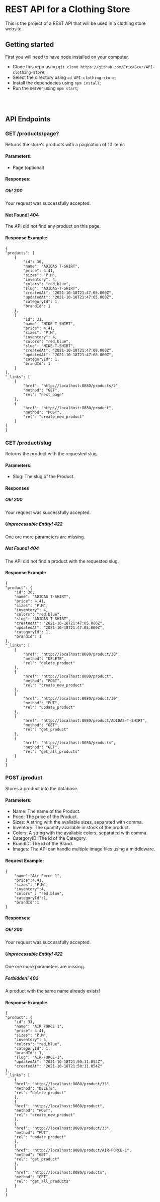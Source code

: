 # REST API for a Clothing Store
This is the project of a REST API that will be used in a clothing store website.

## Getting started
First you will need to have node installed on your computer.

* Clone this repo using `git clone https://github.com/ErickScur/API-clothing-store`;
* Select the directory using `cd API-clothing-store`;
* Install the dependecies using `npm install`;
* Run the server using `npm start`;

<br></br>

## API Endpoints

### GET /products/page?
Returns the store's products with a pagination of 10 items
#### Parameters:
* Page (optional)
#### Responses:
##### Ok! 200
Your request was successfully accepted.
#### Not Found! 404
The API did not find any product on this page.

#### Response Example:
    {
    "products": [
        {
            "id": 30,
            "name": "ADIDAS T-SHIRT",
            "price": 4.41,
            "sizes": "P,M",
            "inventory": 4,
            "colors": "red,blue",
            "slug": "ADIDAS-T-SHIRT",
            "createdAt": "2021-10-18T21:47:05.000Z",
            "updatedAt": "2021-10-18T21:47:05.000Z",
            "categoryId": 1,
            "brandId": 1
        },
        {
            "id": 31,
            "name": "NIKE T-SHIRT",
            "price": 4.41,
            "sizes": "P,M",
            "inventory": 4,
            "colors": "red,blue",
            "slug": "NIKE-T-SHIRT",
            "createdAt": "2021-10-18T21:47:08.000Z",
            "updatedAt": "2021-10-18T21:47:08.000Z",
            "categoryId": 1,
            "brandId": 1
        }
    ],
    "_links": [
        {
            "href": "http://localhost:8080/products/2",
            "method": "GET",
            "rel": "next_page"
        },
        {
            "href": "http://localhost:8080/product",
            "method": "POST",
            "rel": "create_new_product"
        }
    ]
    }  


### GET /product/slug
Returns the product with the requested slug.
#### Parameters:
* Slug: The slug of the Product.

#### Responses
##### Ok! 200
Your request was successfully accepted.
##### Unprocessable Entity! 422
One ore more parameters are missing.
##### Not Found! 404
The API did not find a product with the requested slug.
#### Response Example
    {
    "product": {
        "id": 30,
        "name": "ADIDAS T-SHIRT",
        "price": 4.41,
        "sizes": "P,M",
        "inventory": 4,
        "colors": "red,blue",
        "slug": "ADIDAS-T-SHIRT",
        "createdAt": "2021-10-18T21:47:05.000Z",
        "updatedAt": "2021-10-18T21:47:05.000Z",
        "categoryId": 1,
        "brandId": 1
    },
    "_links": [
        {
            "href": "http://localhost:8080/product/30",
            "method": "DELETE",
            "rel": "delete_product"
        },
        {
            "href": "http://localhost:8080/product",
            "method": "POST",
            "rel": "create_new_product"
        },
        {
            "href": "http://localhost:8080/product/30",
            "method": "PUT",
            "rel": "update_product"
        },
        {
            "href": "http://localhost:8080/product/ADIDAS-T-SHIRT",
            "method": "GET",
            "rel": "get_product"
        },
        {
            "href": "http://localhost:8080/products",
            "method": "GET",
            "rel": "get_all_products"
        }
    ]
    }





### POST /product
Stores a product into the database.
#### Parameters:
* Name: The name of the Product.
* Price: The price of the Product.
* Sizes: A string with the avaliable sizes, separated with comma.
* Inventory: The quantity available in stock of the product.
* Colors: A string with the avaliable colors, separated with comma.
* CategoryID: The id of the Category.
* BrandID: The id of the Brand.
* Images: The API can handle multiple image files using a middleware.

#### Request Example:
    {
        "name":"Air Force 1",
        "price":4.41,
        "sizes": "P,M",
        "inventory":4,
        "colors" : "red,blue",
        "categoryId":1,
        "brandId":1
    }
#### Responses:
##### Ok! 200
Your request was successfully accepted.
##### Unprocessable Entity! 422
One ore more parameters are missing.
##### Forbidden! 403
A product with the same name already exists!
#### Response Example:
    {
    "product": {
        "id": 33,
        "name": "AIR FORCE 1",
        "price": 4.41,
        "sizes": "P,M",
        "inventory": 4,
        "colors": "red,blue",
        "categoryId": 1,
        "brandId": 1,
        "slug": "AIR-FORCE-1",
        "updatedAt": "2021-10-18T21:50:11.054Z",
        "createdAt": "2021-10-18T21:50:11.054Z"
    },
    "_links": [
        {
        "href": "http://localhost:8080/product/33",
        "method": "DELETE",
        "rel": "delete_product"
        },
        {
        "href": "http://localhost:8080/product",
        "method": "POST",
        "rel": "create_new_product"
        },
        {
        "href": "http://localhost:8080/product/33",
        "method": "PUT",
        "rel": "update_product"
        },
        {
        "href": "http://localhost:8080/product/AIR-FORCE-1",
        "method": "GET",
        "rel": "get_product"
        },
        {
        "href": "http://localhost:8080/products",
        "method": "GET",
        "rel": "get_all_products"
        }
    ]
    }
